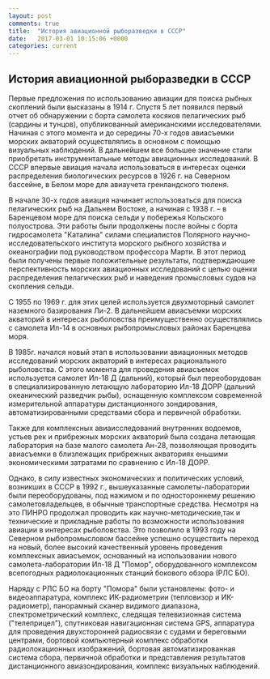 ```yaml
---
layout: post
comments: true
title:  "История авиационной рыборазведки в СССР"
date:   2017-03-01 10:15:06 +0000
categories: current
---
```


## История авиационной рыборазведки в СССР

Первые предложения по использованию авиации для поиска  рыбных  скоплений  были высказаны в 1914 г. 
Спустя 5 лет появился первый отчет об обнаружении с борта самолета косяков пелагических рыб (сардины и тунцов), 
опубликованный американскими исследователями. Начиная с этого момента и до середины  70-х  годов авиасъемки морских 
акваторий осуществлялись в основном с помощью визуальных наблюдений.  В дальнейшем все большее значение стали  приобретать 
инструментальные методы авиационных исследований. В СССР впервые авиация  начала  использоваться в интересах оценки распределения 
биологических ресурсов в 1926 г. на Северном бассейне, в Белом море для авиаучета гренландского тюленя. 

В начале 30-х годов авиация начинает использоваться для  поиска пелагических  рыб на Дальнем Востоке, 
а начиная с 1938 г. – в Баренцевом море для поиска сельди у побережья Кольского полуострова. 
Эти работы были продолжены после войны с борта гидросамолета "Каталина" силами специалистов 
Полярного научно-исследовательского института морского рыбного хозяйства и океанографии под руководством профессора Марти. 
В этот период были получены первые положительные результаты, подтверждающие перспективность морских авиационных исследований 
с целью  оценки распределения пелагических рыб и наведения промысловых судов на скопления сельди.

С 1955 по 1969 г.  для этих целей используется двухмоторный самолет наземного базирования Ли-2. В дальнейшем авиасъемки морских  акваторий в интересах рыболовства преимущественно осуществлялись с самолета Ил-14 в основных рыбопромысловых районах Баренцева моря.  

В 1985г. начался новый этап в использовании авиационных методов  исследований морских акваторий в интересах рационального рыболовства.  С этого момента для проведения авиасъемок используется самолет Ил-18 Д (дальний),  который был переоборудован  в специализированную летающую лабораторию Ил-18 ДОРР (дальний океанический разведчик  рыбы),  оснащенную комплексом современной измерительной аппаратуры  дистанционного зондирования, автоматизированными средствами сбора  и первичной обработки.

Также для комплексных авиаисследований внутренних водоемов, устьев рек и прибрежных морских акваторий была создана летающая лаборатория на базе малого самолета Ан-28, позволяющая проводить авиасъемки в близлежащих прибрежных акваториях еньшими экономическими затратами по сравнению с Ил-18 ДОРР.

Однако, в силу известных экономических и политических  условий, возникших в СССР в 1992 г., вышеуказанные самолеты-лаборатории были переоборудованы, под нажимом и по одностороннему решению самолетовладельцев, в обычные транспортные средства. Несмотря на это ПИНРО продолжал проводить как научно-методические,так  и технические и прикладные работы по возможности использования авиации в интересах рыболовства. Это позволило в 1993 году на Северном рыбопромысловом бассейне успешно осуществить переход на новый,  более высокий качественный уровень проведения комплексных авиасъемок,  основанный на использовании нового самолета-лаборатории Ил-18 Д "Помор",  оборудованного  комплексом всепогодных радиолокационных станций бокового обзора (РЛС БО). 

Наряду с РЛС БО на борту "Помора" были установлены: фото- и видеоаппаратура,  комплекс ИК-радиометрии (тепловизор и ИК-радиометр), панорамный сканер видимого диапазона, спектрометрический комплекс,  следящая телевизионная система ("телеприцел"), спутниковая навигационная система GPS, аппаратура для проведения двухсторонней радиосвязи с судами и береговыми центрами, бортовой компьютерный комплекс обработки радиолокационных изображений, бортовая автоматизированная система сбора, первичной обработки и представления результатов дистанционного авиазондирования, комплекс визуальных наблюдений.
